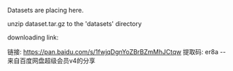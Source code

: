 Datasets are placing here.

unzip dataset.tar.gz  to the 'datasets' directory

downloading link: 

链接: https://pan.baidu.com/s/1fwjqDgnYoZBrBZmMhJCtqw 提取码: er8a 
--来自百度网盘超级会员v4的分享
